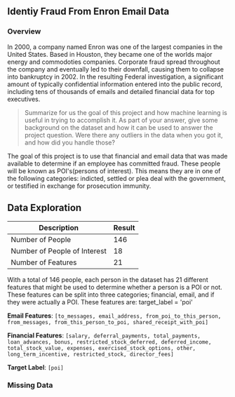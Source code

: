 ## Identiy Fraud From Enron Email Data

### Overview

In 2000, a company named Enron was one of the largest companies in the United States. Based in Houston, they became one of the worlds major energy and commodoties companies. Corporate fraud spread throughout the company and eventually led to their downfall, causing them to collapse into bankruptcy in 2002. In the resulting Federal investigation, a significant amount of typically confidential information entered into the public record, including tens of thousands of emails and detailed financial data for top executives.

>Summarize for us the goal of this project and how machine learning is useful in trying to accomplish it. As part of your answer, give some background on the dataset and how it can be used to answer the project question. Were there any outliers in the data when you got it, and how did you handle those?

The goal of this project is to use that financial and email data that was made available to determine if an employee has committed fraud. These people will be known as POI's(persons of interest). This means they are in one of the following categories: indicted, settled or plea deal with the government, or testified in exchange for prosecution immunity.

## Data Exploration

| Description | Result |
|----------- | ------|
|Number of People| 146|
|Number of People of Interest| 18 |
|Number of Features | 21 |

With a total of 146 people, each person in the dataset has 21 different features that might be used to determine whether a person is a POI or not. These features can be split into three categories; financial, email, and if they were actually a POI. These features are:
target_label = 'poi'

**Email Features**: `[to_messages, email_address, from_poi_to_this_person, from_messages, from_this_person_to_poi, shared_receipt_with_poi]`

**Financial Features**: `[salary, deferral_payments, total_payments, loan_advances, bonus, restricted_stock_deferred, deferred_income, total_stock_value, expenses, exercised_stock_options, other, long_term_incentive, restricted_stock, director_fees]`

**Target Label**: `[poi]`

### Missing Data






